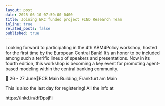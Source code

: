 ```yaml
---
layout: post
date: 2025-06-10 07:59:00-0400
title: Joining ERC funded project FIND Research Team
inline: true
related_posts: false
published: true
---
```


Looking forward to participating in the 4th ABM4Policy workshop, hosted for the first time by the European Central Bank!
It’s an honor to be included among such a terrific lineup of speakers and presentations. Now in its fourth edition, this workshop is becoming a key event for promoting agent-based modeling within the central banking community.

📅 26 - 27 June📍ECB Main Building, Frankfurt am Main

This is also the last day for registering!
All the info at

https://lnkd.in/dfDpsjFi